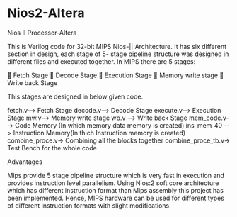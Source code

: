 # Nios2-Altera
Nios II Processor-Altera

This is Verilog code for 32-bit MIPS Nios-|| Architecture. It has six different section in design, each stage of 5- stage pipeline structure was designed in different files and executed together.
In MIPS there are 5 stages:

 Fetch Stage
 Decode Stage
 Execution Stage
 Memory write stage
 Write back Stage

This stages are designed in below given code.

fetch.v-->      Fetch Stage
decode.v-->     Decode Stage
execute.v-->    Execution Stage
mw.v-->         Memory write stage
wb.v -->        Write back Stage
mem_code.v-->   Code Memory (In which memory data memory is created)
ins_mem_40 -->  Instruction Memory(In thich Instruction memory is created)
combine_proce.v-> Combining all the blocks together
combine_proce_tb.v-> Test Bench for the whole code

Advantages

Mips provide 5 stage pipeline structure which is very fast in execution and provides instruction level parallelism. Using Nios:2 soft core architecture which has different instruction format than Mips assembly this project has been implemented. Hence, MIPS hardware can be used for different types of different instruction formats with slight modifications.
